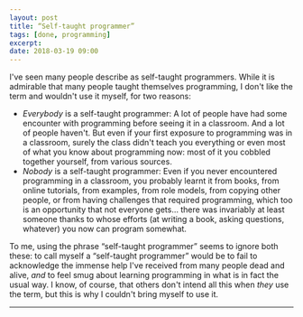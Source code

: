 ```yaml
---
layout: post
title: “Self-taught programmer”
tags: [done, programming]
excerpt:
date: 2018-03-19 09:00
---
```


I've seen many people describe as self-taught programmers. While it is admirable that many people taught themselves programming, I don't like the term and wouldn't use it myself, for two reasons:

* *Everybody* is a self-taught programmer: A lot of people have had some encounter with programming before seeing it in a classroom. And a lot of people haven't. But even if your first exposure to programming was in a classroom, surely the class didn't teach you everything or even most of what you know about programming now: most of it you cobbled together yourself, from various sources.
* *Nobody* is a self-taught programmer: Even if you never encountered programming in a classroom, you probably learnt it from books, from online tutorials, from examples, from role models, from copying other people, or from having challenges that required programming, which too is an opportunity that not everyone gets… there was invariably at least someone thanks to whose efforts (at writing a book, asking questions, whatever) you now can program somewhat.


To me, using the phrase “self-taught programmer” seems to ignore both these: to call myself a “self-taught programmer” would be to fail to acknowledge the immense help I've received from many people dead and alive, *and* to feel smug about learning programming in what is in fact the usual way. I know, of course, that others don't intend all this when *they* use the term, but this is why I couldn't bring myself to use it.

----
